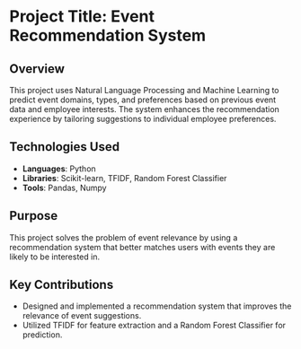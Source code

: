 # Project Title: Event Recommendation System

## Overview
This project uses Natural Language Processing and Machine Learning to predict event domains, types, and preferences based on previous event data and employee interests. The system enhances the recommendation experience by tailoring suggestions to individual employee preferences.

## Technologies Used
- **Languages**: Python
- **Libraries**: Scikit-learn, TFIDF, Random Forest Classifier
- **Tools**: Pandas, Numpy

## Purpose
This project solves the problem of event relevance by using a recommendation system that better matches users with events they are likely to be interested in.

## Key Contributions
- Designed and implemented a recommendation system that improves the relevance of event suggestions.
- Utilized TFIDF for feature extraction and a Random Forest Classifier for prediction.

